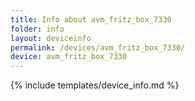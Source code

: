 ```yaml
---
title: Info about avm_fritz_box_7330
folder: info
layout: deviceinfo
permalink: /devices/avm_fritz_box_7330/
device: avm_fritz_box_7330
---
```

{% include templates/device_info.md %}
